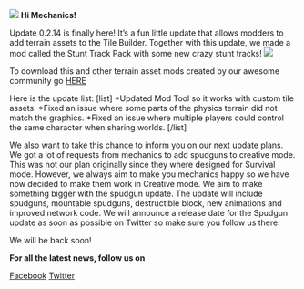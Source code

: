 ![](https://i.imgur.com/mGxFvXe.png)
**Hi Mechanics!**


Update 0.2.14 is finally here!
It’s a fun little update that allows modders to add terrain assets to the Tile Builder. 
Together with this update, we made a mod called the Stunt Track Pack with some new crazy stunt tracks!
![](https://i.imgur.com/p4UNNs0.png)

To download this and other terrain asset mods created by our awesome community go
[HERE](http://steamcommunity.com/workshop/browse/?appid=387990&requiredtags%5B%5D=Terrain+Assets)

Here is the update list:
[list]
*Updated Mod Tool so it works with custom tile assets.
*Fixed an issue where some parts of the physics terrain did not match the graphics.
*Fixed an issue where multiple players could control the same character when sharing worlds.
[/list]

We also want to take this chance to inform you on our next update plans. 
We got a lot of requests from mechanics to add spudguns to creative mode.
This was not our plan originally since they where designed for Survival mode. 
However, we always aim to make you mechanics happy so we have now decided to make them work in Creative mode. We aim to make something bigger with the spudgun update. The update will include spudguns, mountable spudguns, destructible block, new animations and improved network code. We will announce a release date for the Spudgun update as soon as possible on Twitter so make sure you follow us there. 

We will be back soon!

**For all the latest news, follow us on**

[Facebook](https://www.facebook.com/scrapmechanic/)
[Twitter](https://twitter.com/ScrapMechanic)